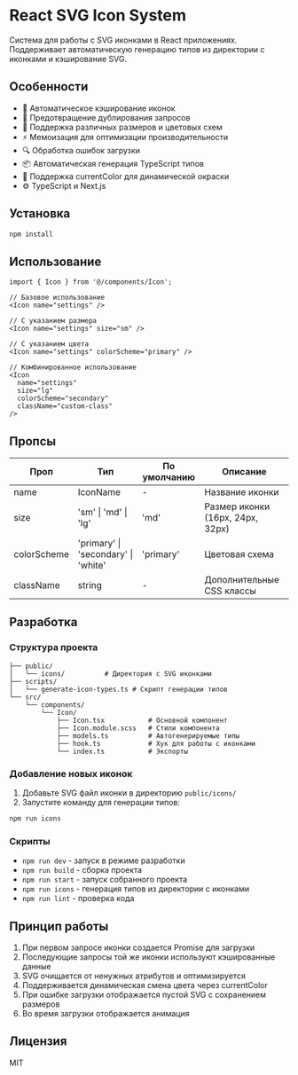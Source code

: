 # React SVG Icon System

Система для работы с SVG иконками в React приложениях. Поддерживает автоматическую генерацию типов из директории с иконками и кэширование SVG.

## Особенности

- 🔄 Автоматическое кэширование иконок
- 🚀 Предотвращение дублирования запросов
- 🎨 Поддержка различных размеров и цветовых схем
- ⚡ Мемоизация для оптимизации производительности
- 🔍 Обработка ошибок загрузки
- 📦 Автоматическая генерация TypeScript типов
- 🎯 Поддержка currentColor для динамической окраски
- ⚙️ TypeScript и Next.js

## Установка

```bash
npm install
```

## Использование

```tsx
import { Icon } from '@/components/Icon';

// Базовое использование
<Icon name="settings" />

// С указанием размера
<Icon name="settings" size="sm" />

// С указанием цвета
<Icon name="settings" colorScheme="primary" />

// Комбинированное использование
<Icon 
  name="settings" 
  size="lg" 
  colorScheme="secondary" 
  className="custom-class" 
/>
```

## Пропсы

| Проп | Тип | По умолчанию | Описание |
|------|-----|--------------|-----------|
| name | IconName | - | Название иконки |
| size | 'sm' \| 'md' \| 'lg' | 'md' | Размер иконки (16px, 24px, 32px) |
| colorScheme | 'primary' \| 'secondary' \| 'white' | 'primary' | Цветовая схема |
| className | string | - | Дополнительные CSS классы |

## Разработка

### Структура проекта

```
├── public/
│   └── icons/          # Директория с SVG иконками
├── scripts/
│   └── generate-icon-types.ts # Скрипт генерации типов
└── src/
    └── components/
        └── Icon/
            ├── Icon.tsx           # Основной компонент
            ├── Icon.module.scss   # Стили компонента
            ├── models.ts          # Автогенерируемые типы
            ├── hook.ts            # Хук для работы с иконками
            └── index.ts           # Экспорты
```

### Добавление новых иконок

1. Добавьте SVG файл иконки в директорию `public/icons/`
2. Запустите команду для генерации типов:
```bash
npm run icons
```

### Скрипты

- `npm run dev` - запуск в режиме разработки
- `npm run build` - сборка проекта
- `npm run start` - запуск собранного проекта
- `npm run icons` - генерация типов из директории с иконками
- `npm run lint` - проверка кода

## Принцип работы

1. При первом запросе иконки создается Promise для загрузки
2. Последующие запросы той же иконки используют кэшированные данные
3. SVG очищается от ненужных атрибутов и оптимизируется
4. Поддерживается динамическая смена цвета через currentColor
5. При ошибке загрузки отображается пустой SVG с сохранением размеров
6. Во время загрузки отображается анимация

## Лицензия

MIT